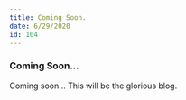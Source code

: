 ```yaml
---
title: Coming Soon.
date: 6/29/2020
id: 104
---
```


### Coming Soon...

Coming soon... This will be the glorious blog.
